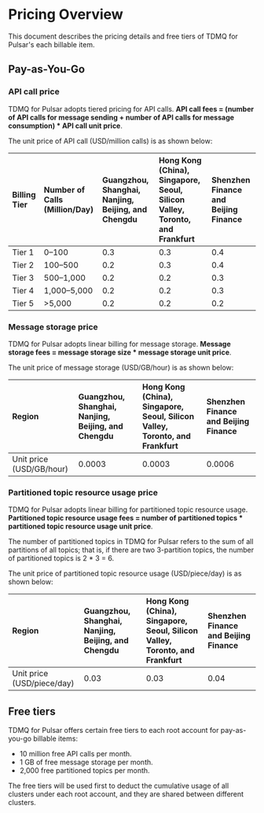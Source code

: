 # Pricing Overview
This document describes the pricing details and free tiers of TDMQ for Pulsar's each billable item.
## Pay-as-You-Go
### API call price
TDMQ for Pulsar adopts tiered pricing for API calls. **API call fees = (number of API calls for message sending + number of API calls for message consumption) * API call unit price**.

The unit price of API call (USD/million calls) is as shown below:

| Billing Tier | Number of Calls (Million/Day) | Guangzhou, Shanghai, Nanjing, Beijing, and Chengdu | Hong Kong (China), Singapore, Seoul, Silicon Valley, Toronto, and Frankfurt | Shenzhen Finance and Beijing Finance |
|:----------|:----------|:----------|:----------|:----------|
| Tier 1    | 0–100    | 0.3    | 0.3   | 0.4   |
| Tier 2    | 100–500   | 0.2   | 0.3    | 0.4  |
| Tier 3    | 500–1,000    | 0.2    | 0.2    | 0.3  |
| Tier 4    | 1,000–5,000   | 0.2   |  0.2    | 0.3   |
| Tier 5    | >5,000   |  0.2   | 0.2   | 0.2    |

### Message storage price
TDMQ for Pulsar adopts linear billing for message storage. **Message storage fees = message storage size * message storage unit price**.

The unit price of message storage (USD/GB/hour) is as shown below:

| Region | Guangzhou, Shanghai, Nanjing, Beijing, and Chengdu | Hong Kong (China), Singapore, Seoul, Silicon Valley, Toronto, and Frankfurt | Shenzhen Finance and Beijing Finance |
|:----------|:----------|:----------|:----------|
| Unit price (USD/GB/hour) | 0.0003 | 0.0003 | 0.0006 |

### Partitioned topic resource usage price
TDMQ for Pulsar adopts linear billing for partitioned topic resource usage. **Partitioned topic resource usage fees = number of partitioned topics * partitioned topic resource usage unit price**.

The number of partitioned topics in TDMQ for Pulsar refers to the sum of all partitions of all topics; that is, if there are two 3-partition topics, the number of partitioned topics is 2 * 3 = 6.

The unit price of partitioned topic resource usage (USD/piece/day) is as shown below:

| Region | Guangzhou, Shanghai, Nanjing, Beijing, and Chengdu | Hong Kong (China), Singapore, Seoul, Silicon Valley, Toronto, and Frankfurt | Shenzhen Finance and Beijing Finance |
|:----------|:----------|:----------|:----------|
| Unit price (USD/piece/day) | 0.03 | 0.03 | 0.04 |

## Free tiers
TDMQ for Pulsar offers certain free tiers to each root account for pay-as-you-go billable items:
- 10 million free API calls per month.
- 1 GB of free message storage per month.
- 2,000 free partitioned topics per month.

The free tiers will be used first to deduct the cumulative usage of all clusters under each root account, and they are shared between different clusters.

